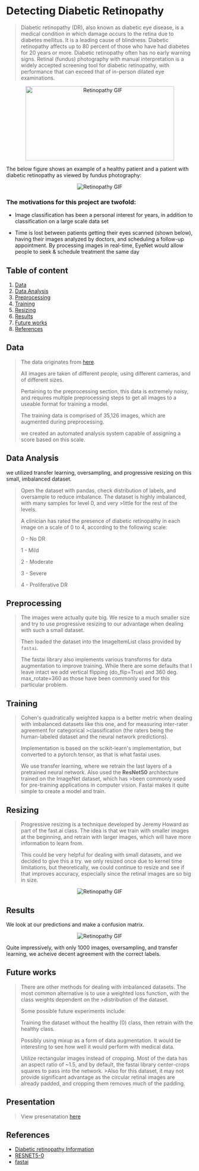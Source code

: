 
# Detecting Diabetic Retinopathy 

> Diabetic retinopathy (DR), also known as diabetic eye disease, is a medical condition in which damage occurs to the retina due to diabetes mellitus. It is a leading cause of
> blindness. Diabetic retinopathy affects up to 80 percent of those who have had diabetes for 20 years or more. Diabetic retinopathy often has no early warning signs. Retinal 
> (fundus) photography with manual interpretation is a widely accepted screening tool for diabetic retinopathy, with performance that can exceed that of in-person dilated eye 
> examinations.
<p align = "center">
<img align="center" src="eye.png" alt="Retinopathy GIF" height="200" width="400"/>
</p>

The below figure shows an example of a healthy patient and a patient with diabetic retinopathy as viewed by fundus photography:


<p align = "center">
<img align="center" src="https://user-images.githubusercontent.com/63184114/142764783-d787759a-6e19-4543-bf4c-6bc115e00c28.png" alt="Retinopathy GIF"/>
</p>

### The motivations for this project are twofold:

- Image classification has been a personal interest for years, in addition to classification on a large scale data set

- Time is lost between patients getting their eyes scanned (shown below), having their images analyzed by doctors, and scheduling a follow-up appointment. By processing images in real-time, EyeNet would allow people to seek & schedule treatment the same day

## Table of content

1. [Data](#data)
2. [ Data Analysis](#data-analysis)
3. [Preprocessing](#preprocessing)
4. [Training](#training)
5. [Resizing](#resizing)
6. [Results](#results)
7. [Future works](#future-works)
8. [References](#references)

## Data 
>The data originates from [here](https://www.kaggle.com/c/diabetic-retinopathy-detection/data). 
>
>All images are taken of different people, using different cameras, and of different sizes.
>
> Pertaining to the preprocessing section, this data is extremely noisy, and requires multiple preprocessing steps to get all images to a useable format for training a model.
> 
>The training data is comprised of 35,126 images, which are augmented during preprocessing.
>
>we created an automated analysis system capable of assigning a score based on this scale.
>

## Data Analysis
we utilized transfer learning, oversampling, and progressive resizing on this small, imbalanced dataset. 
> Open the dataset with pandas, check distribution of labels, and oversample to reduce imbalance. The dataset is highly imbalanced, with many samples for level 0, and very >little for the rest of the levels.
> 
>A clinician has rated the presence of diabetic retinopathy in each image on a scale of 0 to 4, according to the following scale:
>
>0 - No DR
>
>1 - Mild
>
>2 - Moderate
>
>3 - Severe
>
>4 - Proliferative DR



## Preprocessing
> The images were actually quite big. We  resize to a much smaller size and try to use progressive resizing to our advantage when dealing with such a small dataset.  
> 
> Then loaded the dataset into the ImageItemList class provided by `fastai`.
> 
> The fastai library also implements various transforms for data augmentation to improve training. While there are some defaults that I leave intact we add vertical flipping (do_flip=True) and 360 deg. max_rotate=360 as those have been commonly used for this particular problem.

## Training
>Cohen's quadratically weighted kappa  is a better metric when dealing with imbalanced datasets like this one, and for measuring inter-rater agreement for categorical >classification (the raters being the human-labeled dataset and the neural network predictions).
>
> Implementation is based on the scikit-learn's implementation, but converted to a pytorch tensor, as that is what fastai uses.
> 
>We use transfer learning, where we retrain the last layers of a pretrained neural network. Also used the **ResNet50** architecture trained on the ImageNet dataset, which has >been commonly used for pre-training applications in computer vision. Fastai makes it quite simple to create a model and train.


## Resizing
>Progressive resizing is a technique developed by Jeremy Howard as part of the fast.ai class. The idea is that we train with smaller images at the beginning, and retrain with larger images, which will have more information to learn from.
>
> This could be very helpful for dealing with small datasets, and we decided to give this a try. we only resized once due to kernel time limitations, but theoretically, we could continue to resize and see if that improves accuracy, especially since the retinal images are so big in size.

<p align = "center">
<img align="center" src="https://user-images.githubusercontent.com/63184114/142775839-1f82cc04-ee9d-4607-b233-a340ed9a9d38.png" alt="Retinopathy GIF"/>
</p>

## Results
We look at our predictions and make a confusion matrix.
<p align = "center">
<img align="center" src="https://user-images.githubusercontent.com/63184114/142775739-1eb595bb-5161-4a7e-91f3-18f7ac66b316.png" alt="Retinopathy GIF"/>
</p>
Quite impressively, with only 1000 images, oversampling, and transfer learning, we acheive decent agreement with the correct labels.

## Future works
>There are other methods for dealing with imbalanced datasets. The most common alternative is to use a weighted loss function, with the class weights dependent on the >distribution of the dataset.
>
>Some possible future experiments include:
>
>Training the dataset without the healthy (0) class, then retrain with the healthy class.
>
>Possibly using mixup as a form of data augmentation. It would be interesting to see how well it would perform with medical data.
>
>Utilize rectangular images instead of cropping. Most of the data has an aspect ratio of ~1.5, and by default, the fastai library center-crops squares to pass into the network. >Also for this dataset, it may not provide significant advantage as the circular retinal images are already padded, and cropping them removes much of the padding.

## Presentation 
> View presenatation [here](https://docs.google.com/presentation/d/1sgCGra7HK2pszVu64QBoCxt7Ma-J4m4-eHe3MAI1lDQ/edit#slide=id.p4)

## References

- [Diabetic retinopathy Information](https://www.nei.nih.gov/learn-about-eye-health/eye-conditions-and-diseases/diabetic-retinopathy)
- [RESNET5-0]( https://iq.opengenus.org/resnet50-architecture/#:~:text=ResNet50%20is%20a%20variant%20of,explored%20ResNet50%20architecture%20in%20depth.)
- [fastai](https://www.fast.ai/)
